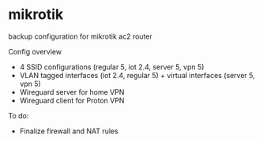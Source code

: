 # mikrotik
backup configuration for mikrotik ac2 router 

Config overview
* 4 SSID configurations (regular 5, iot 2.4, server 5, vpn 5)
* VLAN tagged interfaces (iot 2.4, regular 5) + virtual interfaces (server 5, vpn 5)
* Wireguard server for home VPN
* Wireguard client for Proton VPN

To do:
* Finalize firewall and NAT rules 

